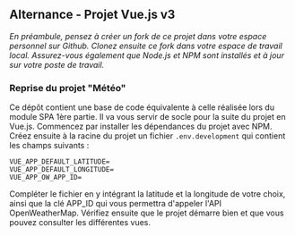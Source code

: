 ## Alternance - Projet Vue.js v3

_En préambule, pensez à créer un fork de ce projet dans votre espace personnel sur Github. Clonez ensuite ce fork dans votre espace de travail local._
_Assurez-vous également que Node.js et NPM sont installés et à jour sur votre poste de travail._

### Reprise du projet "Météo"

Ce dépôt contient une base de code équivalente à celle réalisée lors du module SPA 1ère partie. Il va vous servir de socle pour la suite du projet en Vue.js.
Commencez par installer les dépendances du projet avec NPM. Créez ensuite à la racine du projet un fichier `.env.development` qui contient les champs suivants :

```
VUE_APP_DEFAULT_LATITUDE=
VUE_APP_DEFAULT_LONGITUDE=
VUE_APP_OW_APP_ID=
```

Compléter le fichier en y intégrant la latitude et la longitude de votre choix, ainsi que la clé APP_ID qui vous permettra d'appeler l'API OpenWeatherMap.
Vérifiez ensuite que le projet démarre bien et que vous pouvez consulter les différentes vues.
